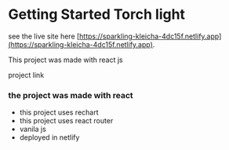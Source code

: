 # Getting Started Torch light
see the live site here [https://sparkling-kleicha-4dc15f.netlify.app](https://sparkling-kleicha-4dc15f.netlify.app).

This project was made with react js

project link 

### the project was made with react
* this  project uses rechart
* this project uses react router
* vanila js
* deployed in netlify
